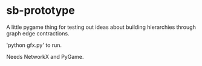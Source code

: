 sb-prototype
============

A little pygame thing for testing out ideas about building hierarchies through graph edge contractions.

'python gfx.py' to run.

Needs NetworkX and PyGame.
